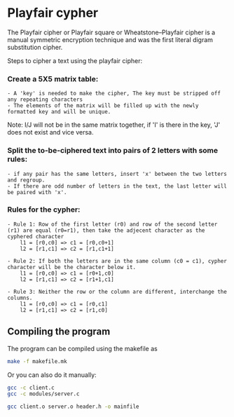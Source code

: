 # Playfair cypher

The Playfair cipher or Playfair square or Wheatstone–Playfair cipher is a manual symmetric encryption technique and was the first literal digram substitution cipher.

Steps to cipher a text using the playfair cipher:

### Create a 5X5 matrix table:
	- A 'key' is needed to make the cipher, The key must be stripped off any repeating characters
	- The elements of the matrix will be filled up with the newly formatted key and will be unique.

Note: I/J will not be in the same matrix together, if 'I' is there in the key, 'J' does not exist and vice versa.

### Split the to-be-ciphered text into pairs of 2 letters with some rules:
	- if any pair has the same letters, insert 'x' between the two letters and regroup.
	- If there are odd number of letters in the text, the last letter will be paired with 'x'.

### Rules for the cypher:
	- Rule 1: Row of the first letter (r0) and row of the second letter (r1) are equal (r0=r1), then take the adjecent character as the cyphered character
		l1 = [r0,c0] => c1 = [r0,c0+1]
		l2 = [r1,c1] => c2 = [r1,c1+1]

	- Rule 2: If both the letters are in the same column (c0 = c1), cypher character will be the character below it.
		l1 = [r0,c0] => c1 = [r0+1,c0]
		l2 = [r1,c1] => c2 = [r1+1,c1]

	- Rule 3: Neither the row or the column are different, interchange the columns.
		l1 = [r0,c0] => c1 = [r0,c1]
		l2 = [r1,c1] => c2 = [r1,c0]


## Compiling the program

The program can be compiled using the makefile as
```bash
make -f makefile.mk
```

Or you can also do it manually:
```bash
gcc -c client.c
gcc -c modules/server.c

gcc client.o server.o header.h -o mainfile

```
